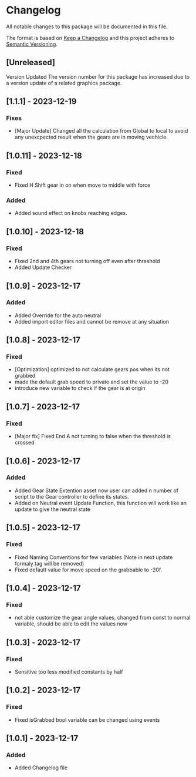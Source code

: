 # Changelog
All notable changes to this package will be documented in this file.

The format is based on [Keep a Changelog](http://keepachangelog.com/en/1.0.0/)
and this project adheres to [Semantic Versioning](http://semver.org/spec/v2.0.0.html).

## [Unreleased]

Version Updated
The version number for this package has increased due to a version update of a related graphics package.

## [1.1.1] - 2023-12-19
### Fixes
- [Major Update] Changed all the calculation from Global to local to avoid any unexcpected result when the gears are in moving vechicle.

## [1.0.11] - 2023-12-18
### Fixed 
- Fixed H Shift gear in on when move to middle with force

### Added
- Added sound effect on knobs reaching edges.

## [1.0.10] - 2023-12-18
### Fixed 
- Fixed 2nd and 4th gears not turning off even after threshold
- Added Update Checker

## [1.0.9] - 2023-12-17
### Added
- Added Override for the auto neutral
- Added import editor files and cannot be remove at any situation


## [1.0.8] - 2023-12-17
### Fixed
- [Optimization] optimized to not calculate gears pos when its not grabbed
- made the default grab speed to private and set the value to -20
- introduce new variable to check if the gear is at origin

## [1.0.7] - 2023-12-17
### Fixed
- [Major fix] Fixed End A not turning to false when the threshold is crossed

## [1.0.6] - 2023-12-17
### Added
- Added Gear State Extention asset now user can added n number of script to the Gear controller to define its states.
- Added on Neutral event Update Function, this function will work like an update to give the neutral state


## [1.0.5] - 2023-12-17
### Fixed
- Fixed Naming Conventions for few variables (Note in next update formaly tag will be removed)
- Fixed default value for move speed on the grabbable to -20f.

## [1.0.4] - 2023-12-17
### Fixed
- not able customize the gear angle values, changed from const to normal variable, should be able to edit the values now

## [1.0.3] - 2023-12-17
### Fixed
- Sensitive too less modified constants by half

## [1.0.2] - 2023-12-17
### Fixed
- Fixed isGrabbed bool variable can be changed using events


## [1.0.1] - 2023-12-17
### Added
- Added Changelog file
